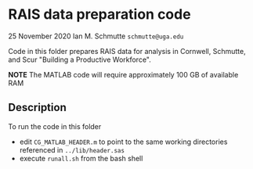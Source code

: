 # RAIS data preparation code

25 November 2020
Ian M. Schmutte
`schmutte@uga.edu`

Code in this folder prepares RAIS data for analysis in Cornwell, Schmutte, and Scur "Building a Productive Workforce".

**NOTE** The MATLAB code will require approximately 100 GB of available RAM

## Description

To run the code in this folder

* edit `CG_MATLAB_HEADER.m` to point to the same working directories referenced in `../lib/header.sas`
* execute `runall.sh` from the bash shell
